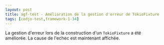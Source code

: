 ```yaml
---
layout: post
title: agf-test - Amélioration de la gestion d'erreur de TokioFixture
tags: [codjo-test,framework-1-34]
---
```

La gestion d'erreur lors de la construction d'un ```TokioFixture``` a été améliorée. La cause de l'echec est maintenant affichée.
